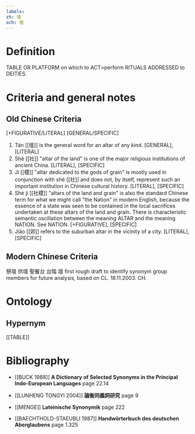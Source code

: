 ```yaml
---
labels: 
zh: 壇
och: 壇
---
```


# Definition
TABLE OR PLATFORM on which to ACT>perform RITUALS ADDRESSED to DEITIES. 
# Criteria and general notes
## Old Chinese Criteria
[+FIGURATIVE/LITERAL]
[GENERAL/SPECIFIC]
1. Tán [[壇]] is the general word for an altar of any kind.
[GENERAL], [LITERAL]
2. Shè [[社]] "altar of the land" is one of the major religious institutions of ancient China.
[LITERAL], [SPECIFIC]
3. Jì [[稷]] "altar dedicated to the gods of grain" is mostly used in conjunction with shè [[社]] and does not, by itself, represent such an important institution in Chinese cultural history.
[LITERAL], [SPECIFIC]
4. Shè jì [[社稷]] "altars of the land and grain" is also the standard Chinese term for what we might call "the Nation" in modern English, because the essence of a state was seen to be contained in the local sacrifices undertaken at these altars of the land and grain. There is characteristic semantic oscillation between the meaning ALTAR and the meaning NATION. See NATION.
[+FIGURATIVE], [SPECIFIC]
5. Jiāo [[郊]] refers to the suburban altar in the vicinity of a city.
[LITERAL], [SPECIFIC]
## Modern Chinese Criteria
祭壇
供壇
聖餐台
台階
壇
first rough draft to identify synonym group members for future analysis, based on CL. 18.11.2003. CH.
# Ontology

## Hypernym
[[TABLE]]
# Bibliography
- [[BUCK 1988]]
**A Dictionary of Selected Synonyms in the Principal Indo-European Languages** page 22.14

- [[LUNHENG TONGYI 2004]]
**論衡同義詞研究** page 9

- [[MENGE]]
**Lateinische Synonymik** page 222

- [[BAECHTHOLD-STAEUBLI 1987]]
**Handwörterbuch des deutschen Aberglaubens** page 1.325
